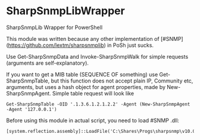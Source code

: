 # SharpSnmpLibWrapper
SharpSnmpLib Wrapper for PowerShell

This module was written because any other implementation of [#SNMP] (https://github.com/lextm/sharpsnmplib) in PoSh just sucks.

Use Get-SharpSnmpData and Invoke-SharpSnmpWalk for simple requests (arguments are self-explanatory).

If you want to get a MIB table (SEQUENCE OF something) use Get-SharpSnmpTable, but this function does not accept plain IP, Community etc, arguments, but uses a hash object for agent properties, made by New-SharpSnmpAgent.
Simple table request will look like 
```
Get-SharpSnmpTable -OID '.1.3.6.1.2.1.2.2' -Agent (New-SharpSnmpAgent -Agent '127.0.0.1')
```

Before using this module in actual script, you need to load #SNMP .dll:
```
[system.reflection.assembly]::LoadFile('C:\Shares\Progs\sharpsnmp\v10.0.7\net452\SharpSnmpLib.dll')
```
